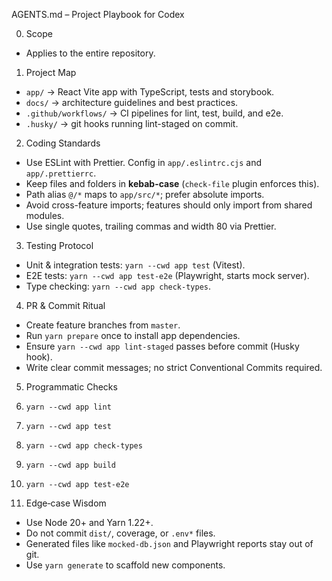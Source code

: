 AGENTS.md – Project Playbook for Codex

0. Scope
- Applies to the entire repository.

1. Project Map
- `app/` → React Vite app with TypeScript, tests and storybook.
- `docs/` → architecture guidelines and best practices.
- `.github/workflows/` → CI pipelines for lint, test, build, and e2e.
- `.husky/` → git hooks running lint-staged on commit.

2. Coding Standards
- Use ESLint with Prettier. Config in `app/.eslintrc.cjs` and `app/.prettierrc`.
- Keep files and folders in **kebab-case** (`check-file` plugin enforces this).
- Path alias `@/*` maps to `app/src/*`; prefer absolute imports.
- Avoid cross-feature imports; features should only import from shared modules.
- Use single quotes, trailing commas and width 80 via Prettier.

3. Testing Protocol
- Unit & integration tests: `yarn --cwd app test` (Vitest).
- E2E tests: `yarn --cwd app test-e2e` (Playwright, starts mock server).
- Type checking: `yarn --cwd app check-types`.

4. PR & Commit Ritual
- Create feature branches from `master`.
- Run `yarn prepare` once to install app dependencies.
- Ensure `yarn --cwd app lint-staged` passes before commit (Husky hook).
- Write clear commit messages; no strict Conventional Commits required.

5. Programmatic Checks
1. `yarn --cwd app lint`
2. `yarn --cwd app test`
3. `yarn --cwd app check-types`
4. `yarn --cwd app build`
5. `yarn --cwd app test-e2e`

6. Edge‑case Wisdom
- Use Node 20+ and Yarn 1.22+.
- Do not commit `dist/`, coverage, or `.env*` files.
- Generated files like `mocked-db.json` and Playwright reports stay out of git.
- Use `yarn generate` to scaffold new components.

